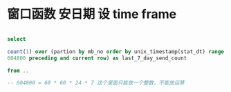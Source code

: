 



# 窗口函数 安日期 设 time frame


```sql

select 

count(1) over (partion by mb_no order by unix_timestamp(stat_dt) range between
604800 preceding and current row) as last_7_day_send_count

from ..

-- 604800 = 60 * 60 * 24 * 7 这个里面只能放一个整数，不能放运算

```
